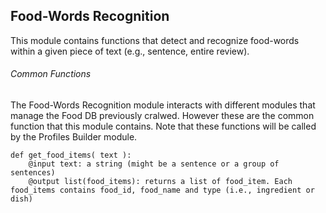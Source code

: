 <h2>Food-Words Recognition</h2>

This module contains functions that detect and recognize food-words within a given piece of text (e.g., sentence, entire review). 


<h6>Common Functions</h6>
The Food-Words Recognition module interacts with different modules that manage the Food DB previously cralwed. However these are the common function that this module contains. Note that these functions will be called by the Profiles Builder module.

```
def get_food_items( text ):
    @input text: a string (might be a sentence or a group of sentences)
    @output list(food_items): returns a list of food_item. Each food_items contains food_id, food_name and type (i.e., ingredient or dish)
```
